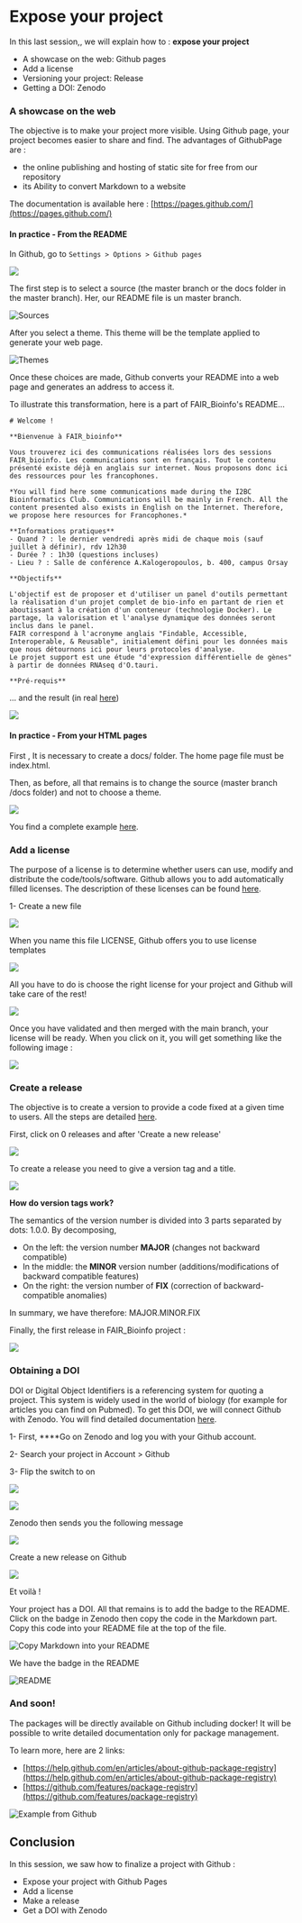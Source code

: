 # Expose your project

In this last session,, we will explain how to  : **expose your project**

* A showcase on the web: Github pages
* Add a license
* Versioning your project: Release
* Getting a DOI: Zenodo

### A showcase on the web 

The objective is to make your project more visible. Using Github page, your project becomes easier to share and find. The advantages of GithubPage are :

* the online publishing and hosting of static site for free from our repository
* its Ability to convert Markdown to a website

The documentation is available here : [https://pages.github.com/](https://pages.github.com/)

#### In practice - From the README

In Github, go to `Settings > Options > Github pages` 

![](.gitbook/assets/image%20%2849%29.png)

The first step is to select a source \(the master branch or the docs folder in the master branch\). Her, our README file is un master branch.

![Sources](.gitbook/assets/image%20%2823%29.png)

 After you select a theme. This theme will be the template applied to generate your web page.

![Themes](.gitbook/assets/image%20%2825%29.png)

Once these choices are made, Github converts your README into a web page and generates an address to access it.

To illustrate this transformation, here is a part of FAIR\_Bioinfo's README...

```text
# Welcome !

**Bienvenue à FAIR_bioinfo**

Vous trouverez ici des communications réalisées lors des sessions FAIR_bioinfo. Les communications sont en français. Tout le contenu présenté existe déjà en anglais sur internet. Nous proposons donc ici des ressources pour les francophones.

*You will find here some communications made during the I2BC Bioinformatics Club. Communications will be mainly in French. All the content presented also exists in English on the Internet. Therefore, we propose here resources for Francophones.*

**Informations pratiques**
- Quand ? : le dernier vendredi après midi de chaque mois (sauf juillet à définir), rdv 12h30
- Durée ? : 1h30 (questions incluses)
- Lieu ? : Salle de conférence A.Kalogeropoulos, b. 400, campus Orsay

**Objectifs**

L'objectif est de proposer et d'utiliser un panel d'outils permettant la réalisation d'un projet complet de bio-info en partant de rien et aboutissant à la création d'un conteneur (technologie Docker). Le partage, la valorisation et l'analyse dynamique des données seront inclus dans le panel.
FAIR correspond à l'acronyme anglais "Findable, Accessible, Interoperable, & Reusable", initialement défini pour les données mais que nous détournons ici pour leurs protocoles d'analyse.
Le projet support est une étude "d'expression différentielle de gènes" à partir de données RNAseq d'O.tauri.

**Pré-requis**
```

... and the result \(in real [here](https://thomasdenecker.github.io/FAIR_Bioinfo/)\)  

![](.gitbook/assets/image.png)

#### In practice - From your HTML pages 

First , It is necessary to create a docs/ folder. The home page file must be index.html. 

Then, as before, all that remains is to change the source \(master branch /docs folder\) and not to choose a theme.

![](.gitbook/assets/image%20%28208%29.png)

You find a complete example [here](https://thomasdenecker.github.io/bPeaks-application/).

### Add a license

The purpose of a license is to determine whether users can use, modify and distribute the code/tools/software. Github allows you to add automatically filled licenses. The description of these licenses can be found [here](https://help.github.com/en/articles/licensing-a-repository).

1- Create a new file 

![](.gitbook/assets/image%20%2858%29.png)

When you name this file LICENSE, Github offers you to use license templates

![](.gitbook/assets/image%20%28196%29.png)

All you have to do is choose the right license for your project and Github will take care of the rest!

![](.gitbook/assets/image%20%28161%29.png)

Once you have validated and then merged with the main branch, your license will be ready. When you click on it, you will get something like the following image :

![](.gitbook/assets/image%20%28207%29.png)

### Create a release 

The objective is to create a version to provide a code fixed at a given time to users. All the steps are detailed [here](https://help.github.com/en/articles/creating-releases).

First, click on 0 releases  and after 'Create a new release'

![](.gitbook/assets/image%20%2888%29.png)

To create a release you need to give a version tag and a title.

![](.gitbook/assets/image%20%28206%29.png)

**How do version tags work?**

The semantics of the version number is divided into 3 parts separated by dots: 1.0.0. By decomposing,

* On the left: the version number **MAJOR** \(changes not backward compatible\) 
* In the middle: the **MINOR** version number \(additions/modifications of backward compatible features\)
* On the right: the version number of **FIX** \(correction of backward-compatible anomalies\)

In summary, we have therefore: MAJOR.MINOR.FIX

Finally, the first release in FAIR\_Bioinfo project :

![](.gitbook/assets/image%20%2840%29.png)

### Obtaining a DOI

DOI or Digital Object Identifiers is a referencing system for quoting a project. This system is widely used in the world of biology \(for example for articles you can find on Pubmed\). To get this DOI, we will connect Github with Zenodo. You will find detailed documentation [here](https://guides.github.com/activities/citable-code/).

1- First, ****Go on Zenodo and log you with your Github account. 

2- Search your project in Account &gt; Github

3- Flip the switch to on

![](.gitbook/assets/image%20%28149%29.png)

![](.gitbook/assets/image%20%28165%29.png)

Zenodo then sends you the following message

![](.gitbook/assets/image%20%2835%29.png)

Create a new release on Github 

![](.gitbook/assets/image%20%2882%29.png)

Et voilà ! 

Your project has a DOI. All that remains is to add the badge to the README. Click on the badge in Zenodo then copy the code in the Markdown part. Copy this code into your README file at the top of the file.

![Copy Markdown into your README](.gitbook/assets/image%20%28128%29.png)

We have the badge in the README

![README](.gitbook/assets/image%20%2838%29.png)

### And soon! 

The packages will be directly available on Github including docker! It will be possible to write detailed documentation only for package management.

To learn more, here are 2 links:

* [https://help.github.com/en/articles/about-github-package-registry](https://help.github.com/en/articles/about-github-package-registry)
* [https://github.com/features/package-registry](https://github.com/features/package-registry)

![Example from Github](.gitbook/assets/image%20%2877%29.png)

## Conclusion

In this session, we saw how to finalize a project with Github :

* Expose your project with Github Pages
* Add a license
* Make a release
* Get a DOI with Zenodo





